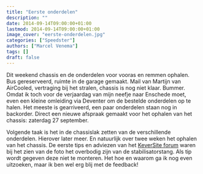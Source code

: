 ```yaml
---
title: "Eerste onderdelen"
description: ""
date: 2014-09-14T09:00:00+01:00
lastmod: 2014-09-14T09:00:00+01:00
image_cover: "eerste-onderdelen.jpg"
categories: ["Speedster"]
authors: ["Marcel Venema"] 
tags: []
draft: false
---
```


Dit weekend chassis en de onderdelen voor vooras en remmen ophalen. Bus gereserveerd, ruimte in de garage gemaakt. Mail van Martijn van AirCooled, vertraging bij het stralen, chassis is nog niet klaar. Bummer. Omdat ik toch voor de verjaardag van mijn neefje naar Enschede moet, even een kleine omleiding via Deventer om de bestelde onderdelen op te halen. Het meeste is gearriveerd, een paar onderdelen staan nog in backorder. Direct een nieuwe afspraak gemaakt voor het ophalen van het chassis: zaterdag 27 september.


Volgende taak is het in de chassislak zetten van de verschillende onderdelen. Hierover later meer. En natuurlijk over twee weken het ophalen van het chassis. De eerste tips en adviezen van het [KeverSite forum](http://www.keversite.nl/forum/viewtopic.php?f=19&t=33154) waren bij het zien van de foto het overbodig zijn van de stabilisatorstang. Als tip wordt gegeven deze niet te monteren. Het hoe en waarom ga ik nog even uitzoeken, maar ik ben wel erg blij met de feedback!

